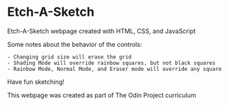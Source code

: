 # Etch-A-Sketch
Etch-A-Sketch webpage created with HTML, CSS, and JavaScript

Some notes about the behavior of the controls:

    - Changing grid size will erase the grid
    - Shading Mode will override rainbow squares, but not black squares
    - Rainbow Mode, Normal Mode, and Eraser mode will override any square

Have fun sketching!

This webpage was created as part of The Odin Project curriculum